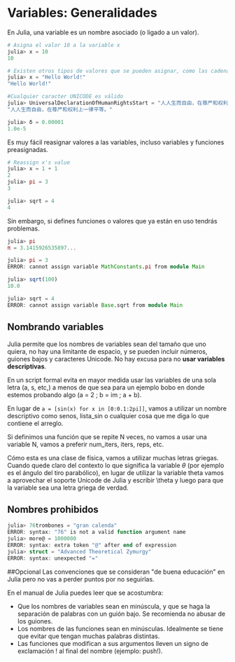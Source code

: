 # Variables: Generalidades

En Julia, una variable es un nombre asociado (o ligado a un valor). 
```julia
# Asigna el valor 10 a la variable x
julia> x = 10
10

# Existen otros tipos de valores que se pueden asignar, como las cadenas (strings)
julia> x = "Hello World!"
"Hello World!"

#Cualquier caracter UNICODE es válido
julia> UniversalDeclarationOfHumanRightsStart = "人人生而自由，在尊严和权利上一律平等。"
"人人生而自由，在尊严和权利上一律平等。"

julia> δ = 0.00001
1.0e-5
```
Es muy fácil reasignar valores a las variables, incluso variables y funciones preasignadas.
```julia
# Reassign x's value
julia> x = 1 + 1
2
julia> pi = 3
3

julia> sqrt = 4
4
```
Sin embargo, si defines funciones o valores que ya están en uso tendrás problemas.
```julia
julia> pi
π = 3.1415926535897...

julia> pi = 3
ERROR: cannot assign variable MathConstants.pi from module Main

julia> sqrt(100)
10.0

julia> sqrt = 4
ERROR: cannot assign variable Base.sqrt from module Main
```
## Nombrando variables
Julia permite que los nombres de variables sean del tamaño que uno quiera, no hay una limitante de espacio, y se pueden incluir números, guiones bajos y caracteres Unicode. No hay excusa para no **usar variables descriptivas**.

En un script formal evita en mayor medida usar las variables de una sola letra (a, s, etc,) a menos de que sea para un ejemplo bobo en donde estemos probando algo (a = 2 ; b = im ; a + b).

En lugar de `a = [sin(x) for x in [0:0.1:2pi]]`, vamos a utilizar un nombre descriptivo como senos, lista_sin o cualquier cosa que me diga lo que contiene el arreglo.

Si definimos una función que se repite N veces, no vamos a usar una variable N, vamos a preferir num_iters, iters, reps, etc.

Cómo esta es una clase de física, vamos a utilizar muchas letras griegas. Cuando quede claro del contexto lo que significa la variable $\theta$ (por ejemplo es el ángulo del tiro parabólico), en lugar de utilizar la variable theta vamos a aprovechar el soporte Unicode de Julia y escribir \theta y luego <TAB> para que la variable sea una letra griega de verdad.

## Nombres prohibidos
```julia
julia> 76trombones = "gran calenda"
ERROR: syntax: "76" is not a valid function argument name
julia> more@ = 1000000
ERROR: syntax: extra token "@" after end of expression
julia> struct = "Advanced Theoretical Zymurgy"
ERROR: syntax: unexpected "="
```

##Opcional
Las convenciones que se consideran "de buena educación" en Julia pero no vas a perder puntos por no seguirlas.

En el manual de Julia puedes leer que se acostumbra:

* Que los nombres de variables sean en minúscula, y que se haga la separación de palabras con un guión bajo. Se recomienda no abusar de los guiones.
* Los nombres de las funciones sean en minúsculas. Idealmente se tiene que evitar que tengan muchas palabras distintas.
* Las funciones que modifican a sus argumentos lleven un signo de exclamación ! al final del nombre (ejemplo: push!).
